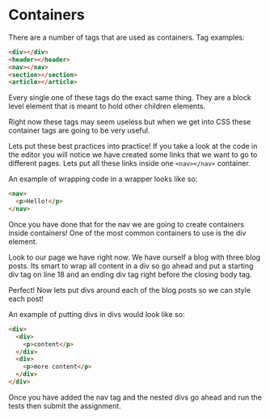 # Containers
There are a number of tags that are used as containers. Tag examples: 

```html
<div></div>
<header></header>
<nav></nav>
<section></section>
<article></article>
```

Every single one of these tags do the exact same thing. They are a block level element that is meant to hold other children elements.

Right now these tags may seem useless but when we get into CSS these container tags are going to be very useful.

Lets put these best practices into practice! If you take a look at the code in the editor you will notice we have created some links that we want to go to different pages. Lets put all these links inside one `<nav></nav>` container.

An example of wrapping code in a wrapper looks like so:

```html
<nav>
  <p>Hello!</p>
</nav>
```

Once you have done that for the nav we are going to create containers inside containers! One of the most common containers to use is the div element.

Look to our page we have right now. We have ourself a blog with three blog posts. Its smart to wrap all content in a div so go ahead and put a starting div tag on line 18 and an ending div tag right before the closing body tag.

Perfect! Now lets put divs around each of the blog posts so we can style each post!

An example of putting divs in divs would look like so:

```html
<div>
  <div>
    <p>content</p>
  </div>
  <div>
    <p>more content</p>
  </div>
</div>
```

Once you have added the nav tag and the nested divs go ahead and run the tests then submit the assignment.